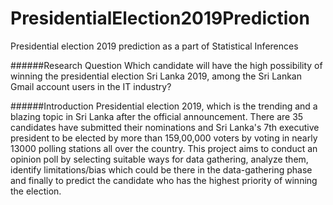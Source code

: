 # PresidentialElection2019Prediction
Presidential election 2019 prediction as a part of Statistical Inferences

######Research Question
Which candidate will have the high possibility of winning the presidential election Sri Lanka 2019, among the Sri Lankan Gmail account users in the IT industry?

######Introduction
Presidential election 2019, which is the trending and a blazing topic in Sri Lanka after the official announcement. There are 35 candidates have submitted their nominations and Sri Lanka's 7th executive president to be elected by more than 159,00,000 voters by voting in nearly 13000 polling stations all over the country. This project aims to conduct an opinion poll by selecting suitable ways for data gathering, analyze them, identify limitations/bias which could be there in the data-gathering phase and finally to predict the candidate who has the highest priority of winning the election.  

